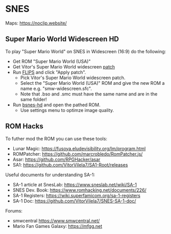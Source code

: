 # SNES

Maps: <https://noclip.website/>
## Super Mario World Widescreen HD

To play "Super Mario World" on SNES in Widescreen (16:9) do the following:

- Get ROM "Super Mario World (USA)"
- Get Vitor's Super Mario World widescreen [patch](https://github.com/VitorVilela7/wide-snes#download)
- Run [FLIPS](https://sneslab.net/tools/floating.zip) and click "Apply patch".
  - Pick Vitor's Super Mario World widescreen patch.
  - Select the "Super Mario World (USA)" ROM and give the new ROM a name e.g. "smw-widescreen.sfc".
  - Note that .bso and .smc must have the same name and are in the same folder!
- Run [bsnes-hd](https://github.com/DerKoun/bsnes-hd) and open the pathed ROM.
  - Use settings menu to optimze image quality.

## ROM Hacks

To futher mod the ROM you can use these tools:

- Lunar Magic: <https://fusoya.eludevisibility.org/lm/program.html>
- ROMPatcher: <https://github.com/marcrobledo/RomPatcher.js/>
- Asar: <https://github.com/RPGHacker/asar>
- SA1: <https://github.com/VitorVilela7/SA1-Root/releases>

Useful documents for understanding SA-1:

- SA-1 article at SnesLab: <https://www.sneslab.net/wiki/SA-1>
- SNES Dev. Book: <https://www.romhacking.net/documents/226/>
- SA-1 Registers: <https://wiki.superfamicom.org/sa-1-registers>
- SA-1 Doc: <https://github.com/VitorVilela7/SNES-SA-1-doc/>

Forums:

- smwcentral <https://www.smwcentral.net/>
- Mario Fan Games Galaxy: <https://mfgg.net>
